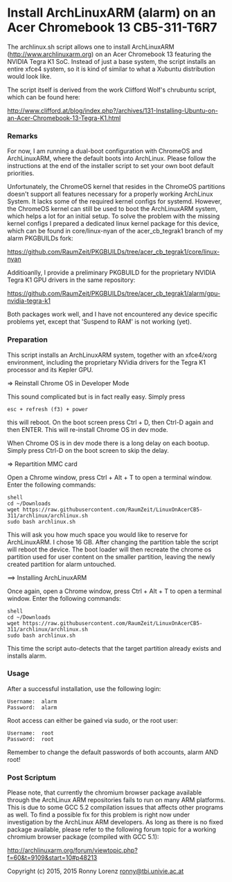 # Install ArchLinuxARM (alarm) on an Acer Chromebook 13 CB5-311-T6R7

The archlinux.sh script allows one to install ArchLinuxARM
(http://www.archlinuxarm.org) on an Acer Chromebook 13 featuring
the NVIDIA Tegra K1 SoC. Instead of just a base system, the script
installs an entire xfce4 system, so it is kind of similar to what
a Xubuntu distribution would look like.

The script itself is derived from the work Clifford Wolf's chrubuntu
script, which can be found here:

http://www.clifford.at/blog/index.php?/archives/131-Installing-Ubuntu-on-an-Acer-Chromebook-13-Tegra-K1.html

### Remarks
For now, I am running a dual-boot configuration with ChromeOS and
ArchLinuxARM, where the default boots into ArchLinux. Please follow
the instructions at the end of the installer script to set your own
boot default priorities.

Unfortunately, the ChromeOS kernel that resides in the ChromeOS partitions
doesn't support all features necessary for a properly working ArchLinux System.
It lacks some of the required kernel configs for systemd. However, the
ChromeOS kernel can still be used to boot the ArchLinuxARM system, which
helps a lot for an initial setup. To solve the problem with the missing
kernel configs I prepared a dedicated linux kernel package for this device,
which can be found in core/linux-nyan of the acer_cb_tegrak1 branch of my
alarm PKGBUILDs fork:

https://github.com/RaumZeit/PKGBUILDs/tree/acer_cb_tegrak1/core/linux-nyan

Additioanlly, I provide a preliminary PKGBUILD for the proprietary
NVIDIA Tegra K1 GPU drivers in the same repository:

https://github.com/RaumZeit/PKGBUILDs/tree/acer_cb_tegrak1/alarm/gpu-nvidia-tegra-k1

Both packages work well, and I have not encountered any device specific
problems yet, except that 'Suspend to RAM' is not working (yet).


### Preparation
This script installs an ArchLinuxARM system, together with an xfce4/xorg
environment, including the proprietary NVidia drivers for the Tegra K1
processor and its Kepler GPU.

=> Reinstall Chrome OS in Developer Mode

This sound complicated but is in fact really easy. Simply press

	esc + refresh (f3) + power

this will reboot. On the boot screen press Ctrl + D, then
Ctrl-D again and then ENTER. This will re-install Chrome OS in
dev mode.

When Chrome OS is in dev mode there is a long delay on each
bootup. Simply press Ctrl-D on the boot screen to skip the
delay.


=> Repartition MMC card

Open a Chrome window, press Ctrl + Alt + T to open a terminal
window. Enter the following commands:

	shell
	cd ~/Downloads
	wget https://raw.githubusercontent.com/RaumZeit/LinuxOnAcerCB5-311/archlinux/archlinux.sh
	sudo bash archlinux.sh

This will ask you how much space you would like to reserve for ArchLinuxARM. I chose
16 GB. After changing the partition table the script will reboot the device.
The boot loader will then recreate the chrome os partition used for user
content on the smaller partition, leaving the newly created partition for
alarm untouched.


==> Installing ArchLinuxARM

Once again, open a Chrome window, press Ctrl + Alt + T to open a terminal
window. Enter the following commands:

	shell
	cd ~/Downloads
	wget https://raw.githubusercontent.com/RaumZeit/LinuxOnAcerCB5-311/archlinux/archlinux.sh
	sudo bash archlinux.sh

This time the script auto-detects that the target partition already exists and
installs alarm.

### Usage
After a successful installation, use the following login:

	Username:  alarm
	Password:  alarm

Root access can either be gained via sudo, or the root user:

	Username:  root
	Password:  root

Remember to change the default passwords of both accounts, alarm AND root!

### Post Scriptum
Please note, that currently the chromium browser package available through the
ArchLinux ARM repositories fails to run on many ARM platforms. This is due to some
GCC 5.2 compilation issues that affects other programs as well. To find a
possible fix for this problem is right now under investigation by the
ArchLinux ARM developers.
As long as there is no fixed package available, please refer to the following
forum topic for a working chromium browser package (compiled with GCC 5.1):

http://archlinuxarm.org/forum/viewtopic.php?f=60&t=9109&start=10#p48213

Copyright (c) 2015, 2015 Ronny Lorenz <ronny@tbi.univie.ac.at>
